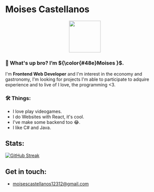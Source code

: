 # Moises Castellanos

<div id="header" align="center">
  <img src="https://media.giphy.com/media/M9gbBd9nbDrOTu1Mqx/giphy.gif" width="100"/>
  <br/>
</div>



### 👋 What's up bro? I’m <strong>${\color{#48e}Moises }$</strong>.
I'm **Frontend Web Developer** and I'm interest in the economy and gastronomy,  I'm looking for projects I'm able to participate to adquire experience and to live of I love, the programming <3.<br/>
### 🛠️ Things:
  - I love play videogames.
  - I do Websites with React, it's cool.
  - I've make some backend too 😂. 
  - I like C# and Java.



## Stats:
[![GitHub Streak](https://streak-stats.demolab.com?user=SirFrey&theme=monokai&hide_border=true&mode=weekly)](https://git.io/streak-stats)
## Get in touch:
- moisescastellanos12312@gmail.com
